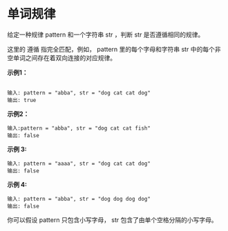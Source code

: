 # 单词规律


给定一种规律 pattern 和一个字符串 str ，判断 str 是否遵循相同的规律。

这里的 遵循 指完全匹配，例如， pattern 里的每个字母和字符串 str 中的每个非空单词之间存在着双向连接的对应规律。

**示例1：**
```

输入: pattern = "abba", str = "dog cat cat dog"
输出: true
```
**示例2：**

```
输入:pattern = "abba", str = "dog cat cat fish"
输出: false
```
**示例 3:**

```
输入: pattern = "aaaa", str = "dog cat cat dog"
输出: false
```
**示例 4:**
```
输入: pattern = "abba", str = "dog dog dog dog"
输出: false
```
你可以假设 pattern 只包含小写字母， str 包含了由单个空格分隔的小写字母。
